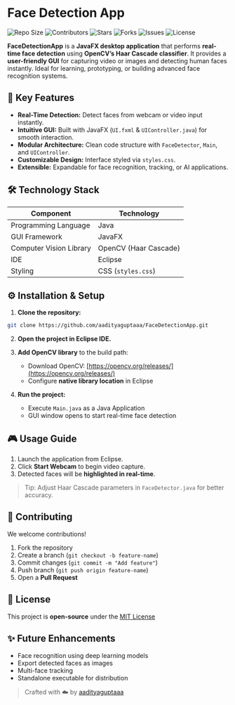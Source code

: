 # Face Detection App 

![Repo Size](https://img.shields.io/github/repo-size/aadityaguptaaa/FaceDetectionApp?color=blue)
![Contributors](https://img.shields.io/github/contributors/aadityaguptaaa/FaceDetectionApp?color=green)
![Stars](https://img.shields.io/github/stars/aadityaguptaaa/FaceDetectionApp?style=social)
![Forks](https://img.shields.io/github/forks/aadityaguptaaa/FaceDetectionApp?style=social)
![Issues](https://img.shields.io/github/issues/aadityaguptaaa/FaceDetectionApp)
![License](https://img.shields.io/github/license/aadityaguptaaa/FaceDetectionApp)




**FaceDetectionApp** is a **JavaFX desktop application** that performs **real-time face detection** using **OpenCV’s Haar Cascade classifier**. It provides a **user-friendly GUI** for capturing video or images and detecting human faces instantly. Ideal for learning, prototyping, or building advanced face recognition systems.  





## 🚀 Key Features
- **Real-Time Detection:** Detect faces from webcam or video input instantly.  
- **Intuitive GUI:** Built with JavaFX (`UI.fxml` & `UIController.java`) for smooth interaction.  
- **Modular Architecture:** Clean code structure with `FaceDetector`, `Main`, and `UIController`.  
- **Customizable Design:** Interface styled via `styles.css`.  
- **Extensible:** Expandable for face recognition, tracking, or AI applications.  




## 🛠️ Technology Stack
| Component | Technology |
|-----------|------------|
| Programming Language | Java |
| GUI Framework | JavaFX |
| Computer Vision Library | OpenCV (Haar Cascade) |
| IDE | Eclipse |
| Styling | CSS (`styles.css`) |





## ⚙️ Installation & Setup
1. **Clone the repository:**  
```bash
git clone https://github.com/aadityaguptaaa/FaceDetectionApp.git
```

2. **Open the project in Eclipse IDE.**

3. **Add OpenCV library** to the build path:  
   - Download OpenCV: [https://opencv.org/releases/](https://opencv.org/releases/)  
   - Configure **native library location** in Eclipse  

4. **Run the project:**  
   - Execute `Main.java` as a Java Application  
   - GUI window opens to start real-time face detection  




## 🎮 Usage Guide
1. Launch the application from Eclipse.  
2. Click **Start Webcam** to begin video capture.  
3. Detected faces will be **highlighted in real-time**.  

> Tip: Adjust Haar Cascade parameters in `FaceDetector.java` for better accuracy.  




## 🤝 Contributing
We welcome contributions!  
1. Fork the repository  
2. Create a branch (`git checkout -b feature-name`)  
3. Commit changes (`git commit -m "Add feature"`)  
4. Push branch (`git push origin feature-name`)  
5. Open a **Pull Request**  



## 📄 License
This project is **open-source** under the [MIT License](LICENSE)



## ✨ Future Enhancements
- Face recognition using deep learning models  
- Export detected faces as images  
- Multi-face tracking  
- Standalone executable for distribution  





> Crafted with ☁️ by [aadityaguptaaa](https://github.com/aadityaguptaaa)

